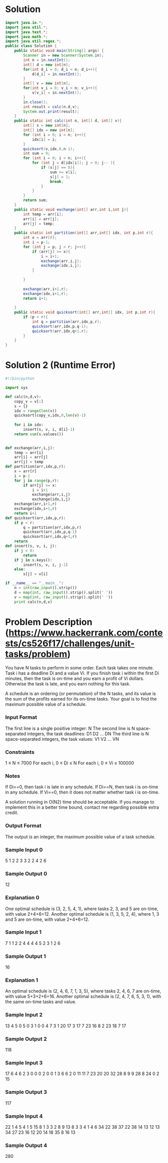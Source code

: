 # Solution 
```java
import java.io.*;
import java.util.*;
import java.text.*;
import java.math.*;
import java.util.regex.*;
public class Solution {
    public static void main(String[] args) {
        Scanner in = new Scanner(System.in);
        int n = in.nextInt();
        int[] d = new int[n];
        for(int d_i = 0; d_i < n; d_i++){
            d[d_i] = in.nextInt();
        }
        int[] v = new int[n];
        for(int v_i = 0; v_i < n; v_i++){
            v[v_i] = in.nextInt();
        }
        in.close();
        int result = calc(n,d,v);
        System.out.print(result);
    }    
    public static int calc(int n, int[] d, int[] v){
        int[] s = new int[n];
        int[] idx = new int[n];
        for (int i = 0; i < n; i++){
            idx[i] = i;
        }
        quicksort(v,idx,0,n-1);
        int sum = 0;
        for (int i = 0; i < n; i++){
            for (int j = d[idx[i]]; j > 0; j-- ){
                if (s[j] == 0){
                    sum += v[i];
                    s[j] = 1;
                    break;
                }
            }
        }
        return sum;
    } 
    public static void exchange(int[] arr,int i,int j){
        int temp = arr[i];
        arr[i] = arr[j];
        arr[j] = temp;
    }        
    public static int partition(int[] arr,int[] idx, int p,int r){
        int x = arr[r];
        int i = p-1;
        for (int j = p; j < r; j++){
            if (arr[j] >= x){
                i = i+1;
                exchange(arr,i,j);
                exchange(idx,i,j);
            }
                
        }
            
        exchange(arr,i+1,r);
        exchange(idx,i+1,r);
        return i+1;
    
    }  
    public static void quicksort(int[] arr,int[] idx, int p,int r){
        if (p < r){
            int q = partition(arr,idx,p,r);
            quicksort(arr,idx,p,q-1);
            quicksort(arr,idx,q+1,r);
        }
    }
}
```
# Solution 2 (Runtime Error)
```python
#!/bin/python

import sys

def calc(n,d,v):
    copy_v = v[:]
    s = {}
    idx = range(len(v))
    quicksort(copy_v,idx,0,len(v)-1)
    
    for i in idx:
        insert(s, v, i, d[i]-1)
    return sum(s.values())
    

def exchange(arr,i,j):
    temp = arr[i]
    arr[i] = arr[j]
    arr[j] = temp
def partition(arr,idx,p,r):
    x = arr[r]
    i = p-1
    for j in range(p,r):
        if arr[j] >= x:
            i = i+1
            exchange(arr,i,j)
            exchange(idx,i,j)
    exchange(arr,i+1,r)
    exchange(idx,i+1,r)
    return i+1
def quicksort(arr,idx,p,r):
    if p < r:
        q = partition(arr,idx,p,r)
        quicksort(arr,idx,p,q-1)
        quicksort(arr,idx,q+1,r)
    return
def insert(s, v, i, j):
    if j < 0:
        return
    if j in s.keys():
        insert(s, v, i, j-1)
    else:
        s[j] = v[i]

if __name__ == "__main__":
    n = int(raw_input().strip())
    d = map(int, raw_input().strip().split(' '))
    v = map(int, raw_input().strip().split(' '))
    print calc(n,d,v)
```

# Problem Description  (https://www.hackerrank.com/contests/cs526f17/challenges/unit-tasks/problem)
You have N tasks to perform in some order. Each task takes one minute. Task i has a deadline Di and a value Vi. If you finish task i within the first Di minutes, then the task is on-time and you earn a profit of Vi dollars. Otherwise the task is late, and you earn nothing for this task.

A schedule is an ordering (or permutation) of the N tasks, and its value is the sum of the profits earned for its on-time tasks. Your goal is to find the maximum possible value of a schedule.

### Input Format

The first line is a single positive integer: 
   N
The second line is N space-separated integers, the task deadlines: 
   D1 D2 ... DN
The third line is N space-separated integers, the task values: 
   V1 V2 ... VN

### Constraints

1 ≤ N ≤ 7000
For each i, 0 ≤ Di ≤ N
For each i, 0 ≤ Vi ≤ 100000

### Notes

If Di==0, then task i is late in any schedule.
If Di==N, then task i is on-time in any schedule.
If Vi==0, then it does not matter whether task i is on-time.

A solution running in O(N2) time should be acceptable. If you manage to implement this in a better time bound, contact me regarding possible extra credit.

### Output Format

The output is an integer, the maximum possible value of a task schedule.

### Sample Input 0

5
1 2 2 3 3
2 2 4 2 6
### Sample Output 0

12
### Explanation 0

One optimal schedule is (3, 2, 5, 4, 1), where tasks 2, 3, and 5 are on-time, with value 2+4+6=12. Another optimal schedule is (1, 3, 5, 2, 4), where 1, 3 and 5 are on-time, with value 2+4+6=12.

### Sample Input 1

7
1 1 2 2 4 4 4
4 5 2 3 1 2 6
### Sample Output 1

16
### Explanation 1

An optimal schedule is (2, 4, 6, 7, 1, 3, 5), where tasks 2, 4, 6, 7 are on-time, with value 5+3+2+6=16. Another optimal schedule is (2, 4, 7, 6, 5, 3, 1), with the same on-time tasks and value.

### Sample Input 2

13
4 5 0 5 0 3 1 0 0 4 7 3 1
20 17 3 17 7 23 16 8 2 23 18 7 17
### Sample Output 2

118
### Sample Input 3

17
6 4 6 2 3 0 0 0 2 0 0 1 3 6 6 2 0
11 11 7 23 20 20 32 28 8 9 9 28 8 24 0 2 15
### Sample Output 3

117
### Sample Input 4

22
1 4 5 4 1 5 15 8 1 3 3 2 8 9 13 8 3 3 4 1 4 6
34 22 38 37 22 38 14 13 12 13 34 27 23 16 12 20 14 18 35 8 16 13
### Sample Output 4

280
